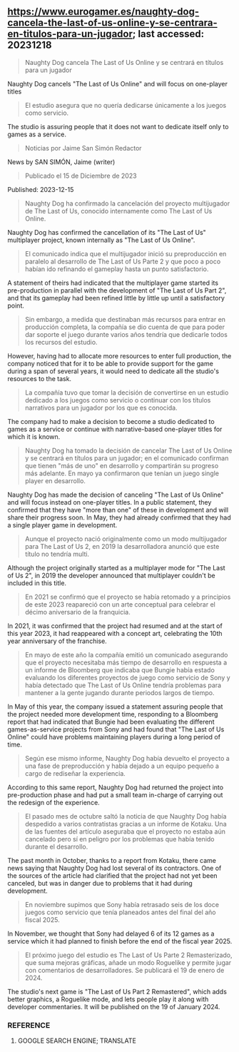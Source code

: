 ## https://www.eurogamer.es/naughty-dog-cancela-the-last-of-us-online-y-se-centrara-en-titulos-para-un-jugador; last accessed: 20231218

> Naughty Dog cancela The Last of Us Online y se centrará en títulos para un jugador

Naughty Dog cancels "The Last of Us Online" and will focus on one-player titles

> El estudio asegura que no quería dedicarse únicamente a los juegos como servicio.

The studio is assuring people that it does not want to dedicate itself only to games as a service.

> Noticias por Jaime San Simón Redactor

News by SAN SIMÓN, Jaime (writer)

> Publicado el 15 de Diciembre de 2023

Published: 2023-12-15

> Naughty Dog ha confirmado la cancelación del proyecto multijugador de The Last of Us, conocido internamente como The Last of Us Online.

Naughty Dog has confirmed the cancellation of its "The Last of Us" multiplayer project, known internally as "The Last of Us Online".

> El comunicado indica que el multijugador inició su preproducción en paralelo al desarrollo de The Last of Us Parte 2 y que poco a poco habían ido refinando el gameplay hasta un punto satisfactorio.

A statement of theirs had indicated that the multiplayer game started its pre-production in parallel with the development of "The Last of Us Part 2", and that its gameplay had been refined little by little up until a satisfactory point.

> Sin embargo, a medida que destinaban más recursos para entrar en producción completa, la compañía se dio cuenta de que para poder dar soporte el juego durante varios años tendría que dedicarle todos los recursos del estudio.

However, having had to allocate more resources to enter full production, the company noticed that for it to be able to provide support for the game during a span of several years, it would need to dedicate all the studio's resources to the task.	

> La compañía tuvo que tomar la decisión de convertirse en un estudio dedicado a los juegos como servicio o continuar con los títulos narrativos para un jugador por los que es conocida.

The company had to make a decision to become a studio dedicated to games as a service or continue with narrative-based one-player titles for which it is known.

> Naughty Dog ha tomado la decisión de cancelar The Last of Us Online y se centrará en títulos para un jugador; en el comunicado confirman que tienen "más de uno" en desarrollo y compartirán su progreso más adelante. En mayo ya confirmaron que tenían un juego single player en desarrollo.

Naughty Dog has made the decision of canceling "The Last of Us Online" and will focus instead on one-player titles. In a public statement, they confirmed that they have "more than one" of these in development and will share their progress soon. In May, they had already confirmed that they had a single player game in development.

> Aunque el proyecto nació originalmente como un modo multijugador para The Last of Us 2, en 2019 la desarrolladora anunció que este título no tendría multi.

Although the project originally started as a multiplayer mode for "The Last of Us 2", in 2019 the developer announced that multiplayer couldn't be included in this title.

> En 2021 se confirmó que el proyecto se había retomado y a principios de este 2023 reapareció con un arte conceptual para celebrar el décimo aniversario de la franquicia.

In 2021, it was confirmed that the project had resumed and at the start of this year 2023, it had reappeared with a concept art, celebrating the 10th year anniversary of the franchise.

> En mayo de este año la compañía emitió un comunicado asegurando que el proyecto necesitaba más tiempo de desarrollo en respuesta a un informe de Bloomberg que indicaba que Bungie había estado evaluando los diferentes proyectos de juego como servicio de Sony y había detectado que The Last of Us Online tendría problemas para mantener a la gente jugando durante periodos largos de tiempo. 

In May of this year, the company issued a statement assuring people that the project needed more development time, responding to a Bloomberg report that had indicated that Bungie had been evaluating the different games-as-service projects from Sony and had found that "The Last of Us Online" could have problems maintaining players during a long period of time.

> Según ese mismo informe, Naughty Dog había devuelto el proyecto a una fase de preproducción y había dejado a un equipo pequeño a cargo de rediseñar la experiencia.

According to this same report, Naughty Dog had returned the project into pre-production phase and had put a small team in-charge of carrying out the redesign of the experience.

> El pasado mes de octubre saltó la noticia de que Naughty Dog había despedido a varios contratistas gracias a un informe de Kotaku. Una de las fuentes del artículo aseguraba que el proyecto no estaba aún cancelado pero sí en peligro por los problemas que había tenido durante el desarrollo.

The past month in October, thanks to a report from Kotaku, there came news saying that Naughty Dog had lost several of its contractors. One of the sources of the article had clarified that the project had not yet been canceled, but was in danger due to problems that it had during development.

> En noviembre supimos que Sony había retrasado seis de los doce juegos como servicio que tenía planeados antes del final del año fiscal 2025.

In November, we thought that Sony had delayed 6 of its 12 games as a service which it had planned to finish before the end of the fiscal year 2025.

> El próximo juego del estudio es The Last of Us Parte 2 Remasterizado, que suma mejoras gráficas, añade un modo Roguelike y permite jugar con comentarios de desarrolladores. Se publicará el 19 de enero de 2024.

The studio's next game is "The Last of Us Part 2 Remastered", which adds better graphics, a Roguelike mode, and lets people play it along with developer commentaries. It will be published on the 19 of January 2024.

### REFERENCE

1) GOOGLE SEARCH ENGINE; TRANSLATE